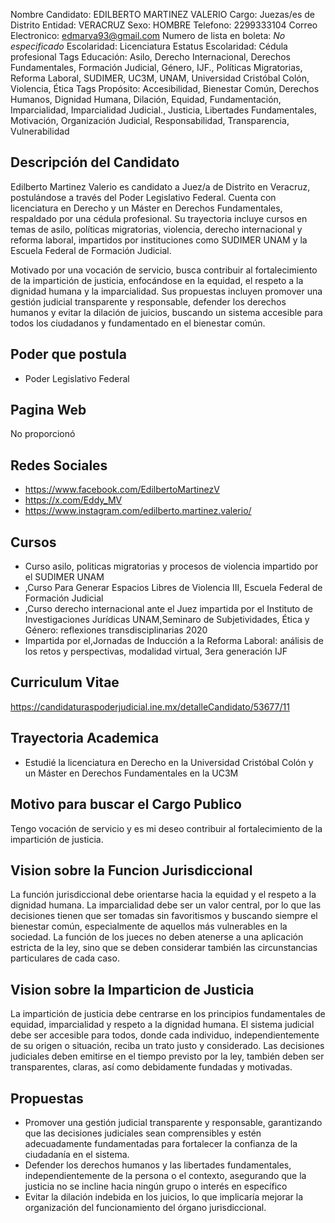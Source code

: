 Nombre Candidato: EDILBERTO MARTINEZ VALERIO
Cargo: Juezas/es de Distrito
Entidad: VERACRUZ
Sexo: HOMBRE
Telefono: 2299333104
Correo Electronico: edmarva93@gmail.com
Numero de lista en boleta: *No especificado*
Escolaridad: Licenciatura
Estatus Escolaridad: Cédula profesional
Tags Educación: Asilo, Derecho Internacional, Derechos Fundamentales, Formación Judicial, Género, IJF., Políticas Migratorias, Reforma Laboral, SUDIMER, UC3M, UNAM, Universidad Cristóbal Colón, Violencia, Ética
Tags Propósito: Accesibilidad, Bienestar Común, Derechos Humanos, Dignidad Humana, Dilación, Equidad, Fundamentación, Imparcialidad, Imparcialidad Judicial., Justicia, Libertades Fundamentales, Motivación, Organización Judicial, Responsabilidad, Transparencia, Vulnerabilidad


## Descripción del Candidato 

Edilberto Martinez Valerio es candidato a Juez/a de Distrito en Veracruz, postulándose a través del Poder Legislativo Federal. Cuenta con licenciatura en Derecho y un Máster en Derechos Fundamentales, respaldado por una cédula profesional. Su trayectoria incluye cursos en temas de asilo, políticas migratorias, violencia, derecho internacional y reforma laboral, impartidos por instituciones como SUDIMER UNAM y la Escuela Federal de Formación Judicial.

Motivado por una vocación de servicio, busca contribuir al fortalecimiento de la impartición de justicia, enfocándose en la equidad, el respeto a la dignidad humana y la imparcialidad. Sus propuestas incluyen promover una gestión judicial transparente y responsable, defender los derechos humanos y evitar la dilación de juicios, buscando un sistema accesible para todos los ciudadanos y fundamentado en el bienestar común.


## Poder que postula

- Poder Legislativo Federal


## Pagina Web

No proporcionó


## Redes Sociales

- https://www.facebook.com/EdilbertoMartinezV
- https://x.com/Eddy_MV
- https://www.instagram.com/edilberto.martinez.valerio/


## Cursos

- Curso asilo, politicas migratorias y procesos de violencia impartido por el SUDIMER UNAM
- ,Curso Para Generar Espacios Libres de Violencia   III, Escuela Federal de Formación Judicial
- ,Curso  derecho internacional ante el Juez  impartida por el Instituto de Investigaciones Jurídicas UNAM,Seminaro de Subjetividades, Ética y Género: reflexiones transdisciplinarias 2020
- Impartida por el,Jornadas de Inducción a la Reforma Laboral: análisis de los retos y perspectivas, modalidad virtual, 3era generación IJF


## Curriculum Vitae

https://candidaturaspoderjudicial.ine.mx/detalleCandidato/53677/11


## Trayectoria Academica

- Estudié la licenciatura en Derecho en la Universidad Cristóbal Colón y un Máster en Derechos Fundamentales en la UC3M


## Motivo para buscar el Cargo Publico

Tengo vocación de servicio y es mi deseo contribuir al fortalecimiento de la impartición de justicia.


## Vision sobre la Funcion Jurisdiccional

La función jurisdiccional debe orientarse hacia la equidad y el respeto a la dignidad humana. La imparcialidad debe ser un valor central, por lo que las decisiones tienen que ser tomadas sin favoritismos y buscando siempre el bienestar común, especialmente de aquellos más vulnerables en la sociedad. La función de los jueces no deben atenerse a una aplicación estricta de la ley, sino que se deben considerar también las circunstancias particulares de cada caso.


## Vision sobre la Imparticion de Justicia

La impartición de justicia debe centrarse en los principios fundamentales de equidad, imparcialidad y respeto a la dignidad humana. El sistema judicial debe ser accesible para todos, donde cada individuo, independientemente de su origen o situación, reciba un trato justo y considerado. Las decisiones judiciales deben emitirse en el tiempo previsto por la ley, también deben ser transparentes, claras, así como debidamente fundadas y motivadas.


## Propuestas

- Promover una gestión judicial transparente y responsable, garantizando que las decisiones judiciales sean comprensibles y estén adecuadamente fundamentadas para fortalecer la confianza de la ciudadanía en el sistema.
- Defender los derechos humanos y las libertades fundamentales, independientemente de la persona o el contexto, asegurando que la justicia no se incline hacia ningún grupo o interés en específico
- Evitar la dilación indebida en los juicios, lo que implicaría mejorar la organización del funcionamiento del órgano jurisdiccional.

